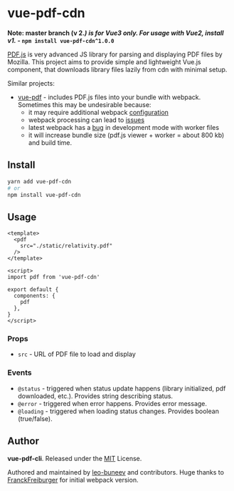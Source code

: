 # vue-pdf-cdn

**Note: master branch (v 2.*) is for Vue3 only. For usage with Vue2, install v1.* - `npm install vue-pdf-cdn^1.0.0`**

[PDF.js](https://mozilla.github.io/pdf.js/) is very advanced JS library for parsing and displaying PDF files by Mozilla. This project aims to provide simple and lightweight Vue.js component, that downloads library files lazily from cdn with minimal setup.

Similar projects:

* [vue-pdf](https://www.npmjs.com/package/vue-pdf/) - includes PDF.js files into your bundle with webpack. Sometimes this may be undesirable because:
    * it may require additional webpack [configuration](https://github.com/FranckFreiburger/vue-pdf/issues/13)
    * webpack processing can lead to [issues](https://github.com/FranckFreiburger/vue-pdf/issues/140)
    * latest webpack has a [bug](https://github.com/FranckFreiburger/vue-pdf/issues/97) in development mode with worker files
    * it will increase bundle size (pdf.js viewer + worker = about 800 kb) and build time.

## Install

```bash
yarn add vue-pdf-cdn
# or
npm install vue-pdf-cdn
```

## Usage

```vue
<template>
  <pdf
    src="./static/relativity.pdf"
  />
</template>

<script>
import pdf from 'vue-pdf-cdn'

export default {
  components: {
    pdf
  },
}
</script>
```

### Props

- `src` - URL of PDF file to load and display

### Events

- `@status` - triggered when status update happens (library initialized, pdf downloaded, etc.). Provides string describing status.
- `@error` - triggered when error happens. Provides error message.
- `@loading` - triggered when loading status changes. Provides boolean (true/false).

## Author

**vue-pdf-cli**. Released under the [MIT](./LICENSE) License.

Authored and maintained by [leo-buneev](https://github.com/leo-buneev/) and contributors. Huge thanks to [FranckFreiburger](https://github.com/FranckFreiburger/) for initial webpack version.
